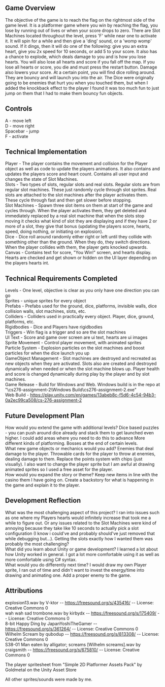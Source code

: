 ## Game Overview
The objective of the game is to reach the flag on the rightmost side of the game level. It is a platformer game where you win by reaching the flag, you lose by running out of lives or when your score drops to zero. There are Slot Machines located throughout the level, press 'F' while near one to activate it. It will spin for a while and then give a 'ding' sound, or a 'womp womp' sound. If it dings, then it will do one of the following: give you an extra heart, give you 2x speed for 10 seconds, or add 5 to your score. It also has a chance to explode, which deals damage to you and is how you lose hearts. You will also lose all hearts and score if you fall off the map. If you lose all hearts or score, you die and must press the restart button. Damage also lowers your score. At a certain point, you will find dice rolling around. They are bouncy and will launch you into the air. The Dice were originally going to be enemies that hurt you when you touched them, but when I added the knockback effect to the player I found it was too much fun to just jump on them that I had to make them bouncy fun objects.

## Controls
A - move left\
D - move right\
Spacebar - jump\
F - activate

## Technical Implementation
Player - The player contains the movement and collision for the Player object as well as code to update the players animations. It also contains and updates the players score and heart count. Contains all user input and changes the state of Slot Machines.\
Slots - Two types of slots, regular slots and real slots. Regular slots are from regular slot machines. These just randomly cycle through slot sprites. Real slots are attached to the slot machines after the player activates them. These cycle through fast and then get slower before stopping.\
Slot Machines - Spawn three slot items on them at start of the game and cycles through. When the player activates them, they get deleted and immediately replaced by a real slot machine that when the slots stop moving it checks what kind of slot they are displaying and if they have 2 or more of a slot, they give that bonus (updating the players score, hearts, speed, doing nothing, or initiating on explosion).\
Dice - Dice roll around randomly either right or left until they collide with something other than the ground. When they do, they switch directions. When the player collides with them, the player gets knocked upwards.\
Canvas - Contains text for score, "You Win!" screen, and hearts display. Hearts are checked and get shown or hidden on the UI layer depending on the players hearts int.

## Technical Requirements Completed
Levels - One level, objective is clear as you only have one direction you can go\
Sprites - unique sprites for every object\
Prefabs - Prefabs used for the ground, dice, platforms, invisible walls, dice collision walls, slot machines, slots, etc.\
Colliders - Colliders used in practically every object. Player, dice, ground, platforms, etc.\
Rigidbodies - Dice and Players have rigidbodies\
Triggers - Win flag is a trigger and so are the slot machines\
UI Text - Score and game over screen are ui text, hearts are ui images\
Sprite Movement - Control player movement, with animated sprites\
Particle System - Explosion particles on the slot machines and boost particles for when the dice launch you up\
GameObject Management - Slot machines are destroyed and recreated as new objects when they are activated. Slots also are created and destroyed dynamically when needed or when the slot machine blows up. Player health and score is changed dynamically during play by the player and by slot machines.\
Game Release - Build for Windows and Web. Windows build is in the repo at "\cs276-assignment-2\Windows Build\cs276-assignment-2.exe"\
Web Build - https://play.unity.com/en/games/13abeb8c-f5d6-4c54-94b3-0a2ec99ca508/cs-276-assignment-2

## Future Development Plan
How would you extend the game with additional levels?
    Dice based puzzles - you can push around dice already and stack them to get launched even higher. I could add areas where you need to do this to advance
    More different kinds of platforming. Bosses at the end of certain levels.\
What new game objects or mechanics would you add?
    Enemies that deal damage to the player. Throwable cards for the player to throw at enemies, dealing damage to them. Replace the points system with chips (just visually). I also want to change the player sprite but I am awful at drawing animated sprites so I used a free asset for the player.\
How would you expand the story or theme?
    Keep new items in line with the casino them I have going on. Create a backstory for what is happening in the game and explain it to the player.

## Development Reflection
What was the most challenging aspect of this project?
    I ran into issues such as one where my Players hearts would infinitely increase that took me a while to figure out. Or any issues related to the Slot Machines were kind of annoying because they take like 10 seconds to actually pick a slot configuration (I know i could've and probably should've just removed that while debugging but...). Getting the slots exactly how I wanted them was probably the most challenging?\
What did you learn about Unity or game development?
    I learned a lot about how Unity worked in general. I got a lot more comfortable using it as well as more comfortable using C# syntax.\
What would you do differently next time?
    I would draw my own Player sprite, I ran out of time and didn't want to invest the energy/time into drawing and animating one. Add a proper enemy to the game.

## Attributions
explosion13.wav by V-ktor -- https://freesound.org/s/435416/ -- License: Creative Commons 0\
wah wah sad trombone.wav by kirbydx -- https://freesound.org/s/175409/ -- License: Creative Commons 0\
8-bit Happy Ding by JapanYoshiTheGamer -- https://freesound.org/s/361264/ -- License: Creative Commons 0\
Wilhelm Scream by qubodup -- https://freesound.org/s/813308/ -- License: Creative Commons 0\
S38-01 Man eaten by alligator; screams [Wilhelm screams].wav by craigsmith -- https://freesound.org/s/675810/ -- License: Creative Commons 0

The player spritesheet from "Simple 2D Platformer Assets Pack" by Goldmetal on the Unity Asset Store


All other sprites/sounds were made by me.
